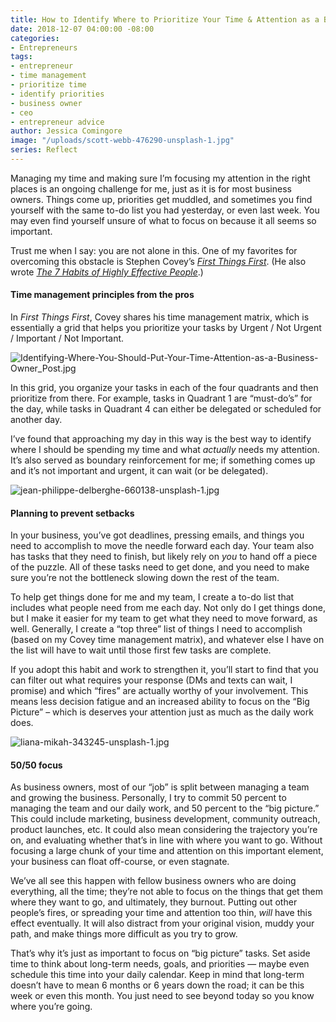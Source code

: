 ```yaml
---
title: How to Identify Where to Prioritize Your Time & Attention as a Business Owner
date: 2018-12-07 04:00:00 -08:00
categories:
- Entrepreneurs
tags:
- entrepreneur
- time management
- prioritize time
- identify priorities
- business owner
- ceo
- entrepreneur advice
author: Jessica Comingore
image: "/uploads/scott-webb-476290-unsplash-1.jpg"
series: Reflect
---
```


Managing my time and making sure I’m focusing my attention in the right places is an ongoing challenge for me, just as it is for most business owners. Things come up, priorities get muddled, and sometimes you find yourself with the same to-do list you had yesterday, or even last week. You may even find yourself unsure of what to focus on because it all seems so important.

Trust me when I say: you are not alone in this. One of my favorites for overcoming this obstacle is Stephen Covey’s _[First Things First](https://www.amazon.com/First-Things-Stephen-R-Covey/dp/0684802031)_. (He also wrote _[The 7 Habits of Highly Effective People](https://www.amazon.com/Habits-Highly-Effective-People-Powerful/dp/0743269519)_.)

#### Time management principles from the pros

In _First Things First_, Covey shares his time management matrix, which is essentially a grid that helps you prioritize your tasks by Urgent / Not Urgent / Important / Not Important.

![Identifying-Where-You-Should-Put-Your-Time-Attention-as-a-Business-Owner_Post.jpg](/uploads/Identifying-Where-You-Should-Put-Your-Time-Attention-as-a-Business-Owner_Post.jpg)

In this grid, you organize your tasks in each of the four quadrants and then prioritize from there. For example, tasks in Quadrant 1 are “must-do’s” for the day, while tasks in Quadrant 4 can either be delegated or scheduled for another day.

I’ve found that approaching my day in this way is the best way to identify where I should be spending my time and what _actually_ needs my attention. It’s also served as boundary reinforcement for me; if something comes up and it’s not important and urgent, it can wait (or be delegated).

![jean-philippe-delberghe-660138-unsplash-1.jpg](/uploads/jean-philippe-delberghe-660138-unsplash-1.jpg)

#### Planning to prevent setbacks

In your business, you’ve got deadlines, pressing emails, and things you need to accomplish to move the needle forward each day. Your team also has tasks that they need to finish, but likely rely on _you_ to hand off a piece of the puzzle. All of these tasks need to get done, and you need to make sure you’re not the bottleneck slowing down the rest of the team.

To help get things done for me and my team, I create a to-do list that includes what people need from me each day. Not only do I get things done, but I make it easier for my team to get what they need to move forward, as well. Generally, I create a “top three” list of things I need to accomplish (based on my Covey time management matrix), and whatever else I have on the list will have to wait until those first few tasks are complete.

If you adopt this habit and work to strengthen it, you’ll start to find that you can filter out what requires your response (DMs and texts can wait, I promise) and which “fires” are actually worthy of your involvement. This means less decision fatigue and an increased ability to focus on the “Big Picture” – which is deserves your attention just as much as the daily work does.

![liana-mikah-343245-unsplash-1.jpg](/uploads/liana-mikah-343245-unsplash-1.jpg)

#### 50/50 focus

As business owners, most of our “job” is split between managing a team and growing the business. Personally, I try to commit 50 percent to managing the team and our daily work, and 50 percent to the “big picture.” This could include marketing, business development, community outreach, product launches, etc. It could also mean considering the trajectory you’re on, and evaluating whether that’s in line with where you want to go. Without focusing a large chunk of your time and attention on this important element, your business can float off-course, or even stagnate.

We’ve all see this happen with fellow business owners who are doing everything, all the time; they’re not able to focus on the things that get them where they want to go, and ultimately, they burnout. Putting out other people’s fires, or spreading your time and attention too thin, _will_ have this effect eventually. It will also distract from your original vision, muddy your path, and make things more difficult as you try to grow.  

That’s why it’s just as important to focus on “big picture” tasks. Set aside time to think about long-term needs, goals, and priorities — maybe even schedule this time into your daily calendar. Keep in mind that long-term doesn’t have to mean 6 months or 6 years down the road; it can be this week or even this month. You just need to see beyond today so you know where you’re going.